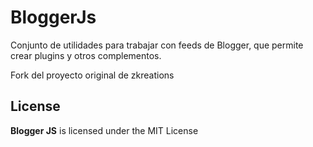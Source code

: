 
# BloggerJs

Conjunto de utilidades para trabajar con feeds de Blogger, que permite crear plugins y otros complementos.

Fork del proyecto original de zkreations

## License

**Blogger JS** is licensed under the MIT License
